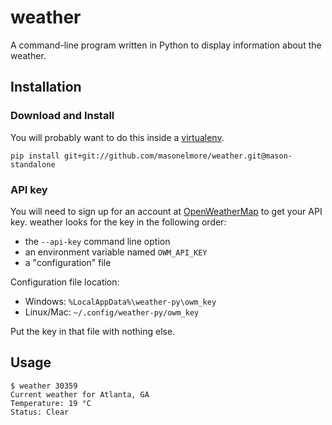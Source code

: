 # weather
A command-line program written in Python to display information about the weather.

## Installation

### Download and Install
You will probably want to do this inside a [virtualenv](http://docs.python-guide.org/en/latest/dev/virtualenvs/).

`pip install git+git://github.com/masonelmore/weather.git@mason-standalone`

### API key
You will need to sign up for an account at [OpenWeatherMap](http://openweathermap.org/) to get your API key.  weather looks for the key in the following order: 
* the `--api-key` command line option
* an environment variable named `OWM_API_KEY`
* a "configuration" file

Configuration file location:
* Windows: `%LocalAppData%\weather-py\owm_key`
* Linux/Mac: `~/.config/weather-py/owm_key`

Put the key in that file with nothing else.

## Usage
```
$ weather 30359
Current weather for Atlanta, GA
Temperature: 19 °C
Status: Clear
```
